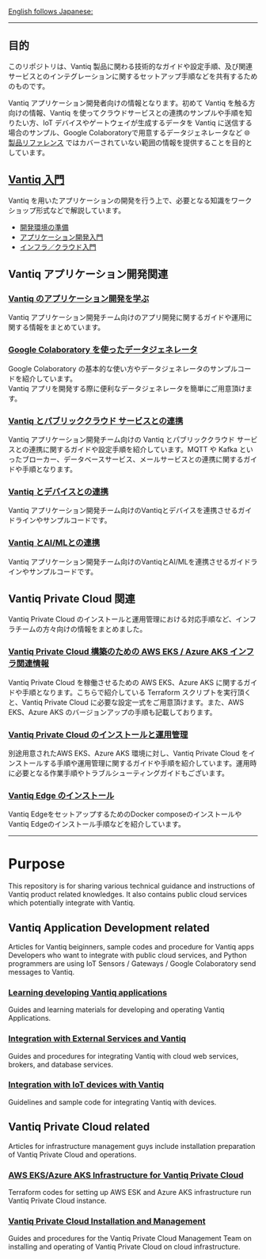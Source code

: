 [English follows Japanese:](https://github.com/fujitake/vantiq-related/tree/main#purpose)
***

## 目的

このリポジトリは、Vantiq 製品に関わる技術的なガイドや設定手順、及び関連サービスとのインテグレーションに関するセットアップ手順などを共有するためのものです。


Vantiq アプリケーション開発者向けの情報となります。初めて Vantiq を触る方向けの情報、Vantiq を使ってクラウドサービスとの連携のサンプルや手順を知りたい方、IoT デバイスやゲートウェイが生成するデータを Vantiq に送信する場合のサンプル、Google Colaboratoryで用意するデータジェネレータなど :globe_with_meridians: [製品リファレンス](https://dev.vantiq.co.jp/docs/system/index.html) ではカバーされていない範囲の情報を提供することを目的としています。

## [Vantiq 入門](./vantiq-introduction/readme.md)

Vantiq を用いたアプリケーションの開発を行う上で、必要となる知識をワークショップ形式などで解説しています。

- [開発環境の準備](./vantiq-introduction/readme.md#開発環境の準備)
- [アプリケーション開発入門](./vantiq-introduction/readme.md#アプリケーション開発入門)
- [インフラ／クラウド入門](./vantiq-introduction/readme.md#インフラ／クラウド入門)

## Vantiq アプリケーション開発関連

### [Vantiq のアプリケーション開発を学ぶ](./vantiq-apps-development)

Vantiq アプリケーション開発チーム向けのアプリ開発に関するガイドや運用に関する情報をまとめています。

### [Google Colaboratory を使ったデータジェネレータ](./vantiq-google-colab)

Google Colaboratory の基本的な使い方やデータジェネレータのサンプルコードを紹介しています。  
Vantiq アプリを開発する際に便利なデータジェネレータを簡単にご用意頂けます。

### [Vantiq とパブリッククラウド サービスとの連携](./vantiq-external-services-integration)

Vantiq アプリケーション開発チーム向けの Vantiq とパブリッククラウド サービスとの連携に関するガイドや設定手順を紹介しています。MQTT や Kafka といったブローカー、データベースサービス、メールサービスとの連携に関するガイドや手順となります。

### [Vantiq とデバイスとの連携](./vantiq-devices-integration)

Vantiq アプリケーション開発チーム向けのVantiqとデバイスを連携させるガイドラインやサンプルコードです。

### [Vantiq とAI/MLとの連携](./vantiq-aiml-integration)

Vantiq アプリケーション開発チーム向けのVantiqとAI/MLを連携させるガイドラインやサンプルコードです。

## Vantiq Private Cloud 関連

Vantiq Private Cloud のインストールと運用管理における対応手順など、インフラチームの方々向けの情報をまとめました。

### [Vantiq Private Cloud 構築のための AWS EKS / Azure AKS インフラ関連情報](./vantiq-cloud-infra-operations)

Vantiq Private Cloud を稼働させるための AWS EKS、Azure AKS に関するガイドや手順となります。こちらで紹介している Terraform スクリプトを実行頂くと、Vantiq Private Cloud に必要な設定一式をご用意頂けます。また、AWS EKS、Azure AKS のバージョンアップの手順も記載しております。

### [Vantiq Private Cloud のインストールと運用管理](./vantiq-platform-operations)

別途用意されたAWS EKS、Azure AKS 環境に対し、Vantiq Private Cloud をインストールする手順や運用管理に関するガイドや手順を紹介しています。運用時に必要となる作業手順やトラブルシューティングガイドもございます。

### [Vantiq Edge のインストール](./vantiq-edge-operations)

Vantiq EdgeをセットアップするためのDocker composeのインストールやVantiq Edgeのインストール手順などを紹介しています。

***

# Purpose
This repository is for sharing various technical guidance and instructions of Vantiq product related knowledges. It also contains public cloud services which potentially integrate with Vantiq.

## Vantiq Application Development related

 Articles for Vantiq beiginners, sample codes and procedure for Vantiq apps Developers who want to integrate with public cloud services, and Python programmers are using IoT Sensors / Gateways / Google Colaboratory send messages to Vantiq.

### [Learning developing Vantiq applications](./vantiq-apps-development)
Guides and learning materials for developing and operating Vantiq Applications.

### [Integration with External Services and Vantiq](./vantiq-external-services-integration/readme_en.md)
Guides and procedures for integrating Vantiq with cloud web services, brokers, and database services.  

### [Integration with IoT devices with Vantiq](./vantiq-devices-integration/readme_en.md)
Guidelines and sample code for integrating Vantiq with devices.

## Vantiq Private Cloud related

Articles for infrastructure management guys include installation preparation of Vantiq Private Cloud and operations.

### [AWS EKS/Azure AKS Infrastructure for Vantiq Private Cloud](./vantiq-cloud-infra-operations)
Terraform codes for setting up AWS ESK and Azure AKS infrastructure run Vantiq Private Cloud instance.

### [Vantiq Private Cloud Installation and Management](./vantiq-platform-operations)
Guides and procedures for the Vantiq Private Cloud Management Team on installing and operating of Vantiq Private Cloud on cloud infrastructure.